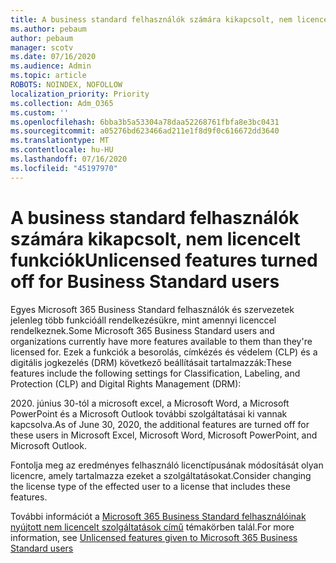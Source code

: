 ```yaml
---
title: A business standard felhasználók számára kikapcsolt, nem licencelt funkciók
ms.author: pebaum
author: pebaum
manager: scotv
ms.date: 07/16/2020
ms.audience: Admin
ms.topic: article
ROBOTS: NOINDEX, NOFOLLOW
localization_priority: Priority
ms.collection: Adm_O365
ms.custom: ''
ms.openlocfilehash: 6bba3b5a53304a78daa52268761fbfa8e3bc0431
ms.sourcegitcommit: a05276bd623466ad211e1f8d9f0c616672dd3640
ms.translationtype: MT
ms.contentlocale: hu-HU
ms.lasthandoff: 07/16/2020
ms.locfileid: "45197970"
---
```

# <a name="unlicensed-features-turned-off-for-business-standard-users"></a><span data-ttu-id="448e2-102">A business standard felhasználók számára kikapcsolt, nem licencelt funkciók</span><span class="sxs-lookup"><span data-stu-id="448e2-102">Unlicensed features turned off for Business Standard users</span></span>

<span data-ttu-id="448e2-103">Egyes Microsoft 365 Business Standard felhasználók és szervezetek jelenleg több funkcióáll rendelkezésükre, mint amennyi licenccel rendelkeznek.</span><span class="sxs-lookup"><span data-stu-id="448e2-103">Some Microsoft 365 Business Standard users and organizations currently have more features available to them than they're licensed for.</span></span> <span data-ttu-id="448e2-104">Ezek a funkciók a besorolás, címkézés és védelem (CLP) és a digitális jogkezelés (DRM) következő beállításait tartalmazzák:</span><span class="sxs-lookup"><span data-stu-id="448e2-104">These features include the following settings for Classification, Labeling, and Protection (CLP) and Digital Rights Management (DRM):</span></span>
    
<span data-ttu-id="448e2-105">2020. június 30-tól a microsoft excel, a Microsoft Word, a Microsoft PowerPoint és a Microsoft Outlook további szolgáltatásai ki vannak kapcsolva.</span><span class="sxs-lookup"><span data-stu-id="448e2-105">As of June 30, 2020, the additional features are turned off for these users in Microsoft Excel, Microsoft Word, Microsoft PowerPoint, and Microsoft Outlook.</span></span>

<span data-ttu-id="448e2-106">Fontolja meg az eredményes felhasználó licenctípusának módosítását olyan licencre, amely tartalmazza ezeket a szolgáltatásokat.</span><span class="sxs-lookup"><span data-stu-id="448e2-106">Consider changing the license type of the effected user to a license that includes these features.</span></span> 

<span data-ttu-id="448e2-107">További információt a [Microsoft 365 Business Standard felhasználóinak nyújtott nem licencelt szolgáltatások című](https://support.microsoft.com/help/4568654/extra-features-to-be-turned-off-for-microsoft-365-business-standard?preview) témakörben talál.</span><span class="sxs-lookup"><span data-stu-id="448e2-107">For more information, see [Unlicensed features given to Microsoft 365 Business Standard users](https://support.microsoft.com/help/4568654/extra-features-to-be-turned-off-for-microsoft-365-business-standard?preview)</span></span>